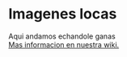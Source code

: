 # Imagenes locas
Aqui andamos echandole ganas
<br>
<a href="https://github.com/shialeweb/shialewebos/wiki"> Mas informacion en nuestra wiki. </a> 

